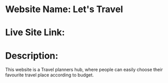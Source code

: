 # Website Name: Let's Travel


# Live Site Link: 


# Description: 

This website is a Travel planners hub, where people can easily choose their favourite travel place according to budget.



